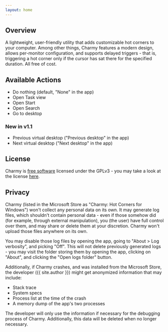 ```yaml
---
layout: home
---
```


## Overview

A lightweight, user-friendly utility that adds customizable hot corners to your computer. Among other things, Charmy features a modern design, allows per-monitor configuration, and supports delayed triggers - that is, triggering a hot corner only if the cursor has sat there for the specified duration. All free of cost.

## Available Actions

- Do nothing (default, "None" in the app)
- Open Task view
- Open Start
- Open Search
- Go to desktop

### New in v1.1

- Previous virtual desktop ("Previous desktop" in the app)
- Next virtual desktop ("Next desktop" in the app)

## License

Charmy is [free software](https://www.gnu.org/philosophy/free-sw.html) licensed under the GPLv3 - you may take a look at the license [here](https://github.com/YourOrdinaryCat/Charmy/blob/9b363da5f930142223c5e6ff807a38803624acb4/LICENSE.txt).

## Privacy

Charmy (listed in the Microsoft Store as "Charmy: Hot Corners for Windows") won't collect any personal data on its own. It may generate log files, which shouldn't contain personal data - even if those somehow did (for example, through external manipulation), you (the user) have full control over them, and may share or delete them at your discretion. Charmy won't upload those files anywhere on its own.

You may disable those log files by opening the app, going to "About > Log verbosity", and picking "Off". This will not delete previously generated logs - you may visit the folder storing them by opening the app, clicking on "About", and clicking the "Open logs folder" button.

Additionally, if Charmy crashes, and was installed from the Microsoft Store, the developer ({{ site.author }}) might get anonymized information that may include:

- Stack trace
- System specs
- Process list at the time of the crash
- A memory dump of the app's two processes

The developer will only use the information if necessary for the debugging process of Charmy. Additionally, this data will be deleted when no longer necessary.
